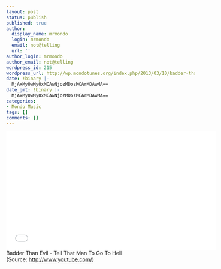 ```yaml
---
layout: post
status: publish
published: true
author:
  display_name: mrmondo
  login: mrmondo
  email: not@telling
  url: ''
author_login: mrmondo
author_email: not@telling
wordpress_id: 215
wordpress_url: http://wp.mondotunes.org/index.php/2013/03/10/badder-than-evil-tell-that-man-to-go-to-hell/
date: !binary |-
  MjAxMy0wMy0xMCAwNjozMDozMCArMDAwMA==
date_gmt: !binary |-
  MjAxMy0wMy0xMCAwNjozMDozMCArMDAwMA==
categories:
- Mondo Music
tags: []
comments: []
---
```

<iframe width="560" height="315" src="//www.youtube.com/embed/XPrNeTEsp5M" frameborder="0"> </iframe>
Badder Than Evil - Tell That Man To Go To Hell
<div class="attribution">(<span>Source:</span> <a href="http://www.youtube.com/">http://www.youtube.com/</a>)</div>
